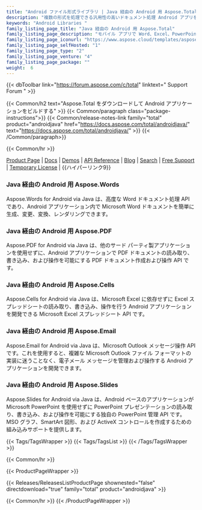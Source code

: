 ```yaml
---
title: "Android ファイル形式ライブラリ | Java 経由の Android 用 Aspose.Total"
description: "複数の形式を処理できる汎用性の高いドキュメント処理 Android アプリを開発します。フォーマットを簡単に作成、読み取り、変更、相互変換できます。"
keywords: "Android Libraries "
family_listing_page_title: "Java 経由の Android 用 Aspose.Total"
family_listing_page_description: "モバイル アプリで Word、Excel、PowerPoint、およびその他の形式を操作します。 Android OS 2.3以降で動作します。"
family_listing_page_iconurl: "https://www.aspose.cloud/templates/aspose/App_Themes/V3/images/total/272x272/aspose_total-for-android-min.png"
family_listing_page_selfHosted: "1"
family_listing_page_type: "2"
family_listing_page_venture: "4"
family_listing_page_package: ""
weight:  6
---
```


{{< dbToolbar link="https://forum.aspose.com/c/total" linktext=" Support Forum " >}}

{{< Common/h2 text="Aspose.Total をダウンロードして Android アプリケーションをビルドする"  >}}
{{< Common/paragraph class="package-instructions">}}
{{< Common/release-notes-link family="total" product="androidjava" href="https://docs.aspose.com/total/androidjava/" text="https://docs.aspose.com/total/androidjava/"  >}}
{{< /Common/paragraph>}}

{{< Common/hr >}}

[Product Page](https://products.aspose.com/total/android-java/) | [Docs](https://docs.aspose.com/total/androidjava/) | [Demos](https://products.aspose.app/total/family) | [API Reference](https://reference.aspose.com/) | [Blog](https://blog.aspose.com/categories/aspose.total-product-family/) | [Search](https://search.aspose.com/) | [Free Support](https://forum.aspose.com/c/total/7) | [Temporary License](https://purchase.aspose.com/temporary-license) | {{ハイパーリンク9}}

### Java 経由の Android 用 Aspose.Words

Aspose.Words for Android via Java は、高度な Word ドキュメント処理 API であり、Android アプリケーション内で Microsoft Word ドキュメントを簡単に生成、変更、変換、レンダリングできます。

### Java 経由の Android 用 Aspose.PDF

Aspose.PDF for Android via Java は、他のサード パーティ製アプリケーションを使用せずに、Android アプリケーションで PDF ドキュメントの読み取り、書き込み、および操作を可能にする PDF ドキュメント作成および操作 API です。

### Java 経由の Android 用 Aspose.Cells

Aspose.Cells for Android via Java は、Microsoft Excel に依存せずに Excel スプレッドシートの読み取り、書き込み、操作を行う Android アプリケーションを開発できる Microsoft Excel スプレッドシート API です。

### Java 経由の Android 用 Aspose.Email

Aspose.Email for Android via Java は、Microsoft Outlook メッセージ操作 API です。これを使用すると、複雑な Microsoft Outlook ファイル フォーマットの実装に迷うことなく、電子メール メッセージを管理および操作する Android アプリケーションを開発できます。

### Java 経由の Android 用 Aspose.Slides

Aspose.Slides for Android via Java は、Android ベースのアプリケーションが Microsoft PowerPoint を使用せずに PowerPoint プレゼンテーションの読み取り、書き込み、および操作を可能にする独自の PowerPoint 管理 API です。 MSO グラフ、SmartArt 図形、および ActiveX コントロールを作成するための組み込みサポートを提供します。

{{< Tags/TagsWrapper >}}
{{< Tags/TagsList >}}
{{< /Tags/TagsWrapper >}}

{{< Common/hr >}}

{{< ProductPageWrapper >}}

<!-- ReleasesListProductPage-->

{{< Releases/ReleasesListProductPage shownested="false"  directdownload="true" family="total" product="androidjava" >}}

<!-- /ReleasesListProductPage-->

{{< Common/hr >}}
{{< /ProductPageWrapper >}}

